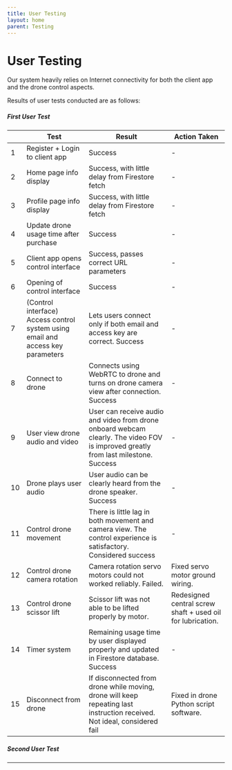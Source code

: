 ```yaml
---
title: User Testing
layout: home
parent: Testing
---
```

# User Testing
  
Our system heavily relies on Internet connectivity for both the client app and the drone control aspects. 
  
Results of user tests conducted are as follows:

##### First User Test  
|    | **Test**                                                                        | **Result**                                                                                                                         | **Action Taken**                                           |
|----|---------------------------------------------------------------------------------|------------------------------------------------------------------------------------------------------------------------------------|------------------------------------------------------------|
| 1  | Register + Login to client app                                                  | Success                                                                                                                            | -                                                          |
| 2  | Home page info display                                                          | Success, with little delay from Firestore fetch                                                                                    | -                                                          |
| 3  | Profile page info display                                                       | Success, with little delay from Firestore fetch                                                                                    | -                                                          |
| 4  | Update drone usage time after purchase                                          | Success                                                                                                                            | -                                                          |
| 5  | Client app opens control interface                                              | Success, passes correct URL parameters                                                                                             | -                                                          |
| 6  | Opening of control interface                                                    | Success                                                                                                                            | -                                                          |
| 7  | (Control interface) Access control system using email and access key parameters | Lets users connect only if both email and access key are correct. Success                                                          | -                                                          |
| 8  | Connect to drone                                                                | Connects using WebRTC to drone and turns on drone camera view after connection. Success                                            | -                                                          |
| 9  | User view drone audio and video                                                 | User can receive audio and video from drone onboard webcam clearly. The video FOV is improved greatly from last milestone. Success | -                                                          |
| 10 | Drone plays user audio                                                          | User audio can be clearly heard from the drone speaker. Success                                                                    | -                                                          |
| 11 | Control drone movement                                                          | There is little lag in both movement and camera view. The control experience is satisfactory. Considered success                   | -                                                          |
| 12 | Control drone camera rotation                                                   | Camera rotation servo motors could not worked reliably. Failed.                                                                    | Fixed servo motor ground wiring.                           |
| 13 | Control drone scissor lift                                                      | Scissor lift was not able to be lifted properly by motor.                                                                          | Redesigned central screw shaft + used oil for lubrication. |
| 14 | Timer system                                                                    | Remaining usage time by user displayed properly and updated in Firestore database. Success                                         | -                                                          |
| 15 | Disconnect from drone                                                           | If disconnected from drone while moving, drone will keep repeating last instruction received. Not ideal, considered fail           | Fixed in drone Python script software.                     |

##### Second User Test

----

[Just the Docs]: https://just-the-docs.github.io/just-the-docs/
[GitHub Pages]: https://docs.github.com/en/pages
[README]: https://github.com/just-the-docs/just-the-docs-template/blob/main/README.md
[Jekyll]: https://jekyllrb.com
[GitHub Pages / Actions workflow]: https://github.blog/changelog/2022-07-27-github-pages-custom-github-actions-workflows-beta/
[use this template]: https://github.com/just-the-docs/just-the-docs-template/generate
